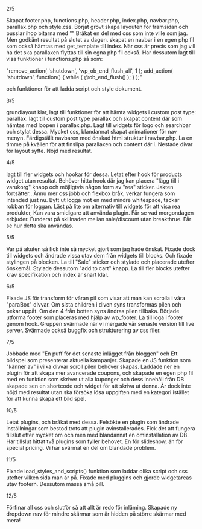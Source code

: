 2/5 

Skapat footer.php, functions.php, header.php, index.php, navbar.php, parallax.php och style.css.
Börjat grovt skapa layouten för framsidan och pusslar ihop bitarna med "<?php get_template_part('my-templates'); ?>"
Bråkat en del med css som inte ville som jag. Men godkänt resultat på slutet av dagen.
skapat en navbar i en egen php fil som också hämtas med get_template till index. När css är precis som jag vill ha det ska parallaxen flyttas till sin 
egna php fil också. Har dessutom lagt till visa funktioner i functions.php så som:

"remove_action( 'shutdown', 'wp_ob_end_flush_all', 1 );
add_action( 'shutdown', function() {
   while ( @ob_end_flush() );
} );"

och funktioner för att ladda script och style dokument. 


3/5 

grundlayout klar, lagt till funktioner för att hämta widgets i custom post type: parallax.
lagt till custom post type parallax och skapat content där som hämtas med loopen i parallax.php.
Lagt till widgets för logo och searchbar och stylat dessa. Mycket css, blandannat skapat animationer för nav menyn.
Färdigställt navbaren med önskad html struktur i navbar.php. 
La en timme på kvällen för att finslipa parallaxen och content där i. Nestade divar för layout syfte. Nöjd med resultat. 

4/5 

lagt till fler widgets och hookar för dessa. Letat efter hook för products widget utan resultat. Behöver hitta hook där jag kan placera "lägg till i varukorg" knapp
och möjligtvis någon form av "rea" sticker. Jakten fortsätter.. 
Ännu mer css jobb och flexbox bråk, verkar fungera som intended just nu. Bytt ut logga mot en med mindre whitespace, tackar robban för loggan. 
Läst på lite om alternativ till widgets för att visa rea produkter, Kan vara smidigare att använda plugin. Får se vad morgondagen erbjuder. 
Funderat på skillnaden mellan sale/discount utan breakthrue. Får se hur detta ska användas. 

5/5

Var på akuten så fick inte så mycket gjort som jag hade önskat. Fixade dock till widgets och ändrade vissa utav dem från widgets till blocks. Och fixade stylingen
på blocken. La till "Sale" sticker och stylade och placerade utefter önskemål. Stylade dessutom "add to cart" knapp. La till fler blocks utefter krav specifikation och index
är snart klar. 



6/5

Fixade JS för transform för våran pil som visar att man kan scrolla i våra "paraBox" divvar. Om sista children i diven syns transformas pilen och pekar uppåt.
Om den 4 från botten syns ändras pilen tillbaka. Började utforma footer som placeras med hjälp av wp_footer. La till loga i footer genom hook. Gruppen svärmade när vi 
mergade vår senaste version till live server. Svärmade också buggfix och strukturering av css filer.


7/5 

Jobbade med "En puff för det senaste inlägget från bloggen" och Ett bildspel som presenterar aktuella kampanjer. Skapade en JS funktion som "känner av" i vilka divvar scroll pilen
behöver skapas. Laddade ner en plugin för att skapa mer avancerade coupons, och skapade en egen php fil med en funktion som skriver ut alla kuponger och dess innehåll från DB
skapade sen en shortcode och widget för att skriva ut denna. Är dock inte nöjd med resultat utan ska försöka lösa uppgiften med en kategori istället för att kunna
skapa ett bild spel. 

10/5

Letat plugins, och bråkat med dessa. Felsökte en plugin som ändrade inställningar som bestod trots att plugin avinstallerades. Fick det att fungera tillslut efter
mycket om och men med blandannat en ominstallation av DB. Har tillslut hittat två plugins som fyller behovet. En för slideshow, än för special pricing. 
Vi har svärmat en del om blandade problem.

11/5

Fixade load_styles_and_scripts() funktion som laddar olika script och css utefter vilken sida man är på. Fixade med pluggins och gjorde widgetareas utav footern. 
Dessutom massa små pill.

12/5

Förfinar all css och slutför så att allt är redo för inläming. Skapade ny dropdown nav för mindre skärmar som är hidden på större skärmar med mera!


